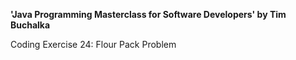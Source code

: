 **'Java Programming Masterclass for Software Developers' by Tim Buchalka**

Coding Exercise 24: Flour Pack Problem